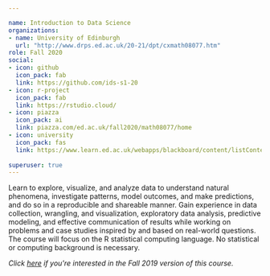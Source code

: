 ```yaml
---

name: Introduction to Data Science
organizations:
- name: University of Edinburgh 
  url: "http://www.drps.ed.ac.uk/20-21/dpt/cxmath08077.htm"
role: Fall 2020
social:
- icon: github
  icon_pack: fab
  link: https://github.com/ids-s1-20
- icon: r-project
  icon_pack: fab
  link: https://rstudio.cloud/
- icon: piazza
  icon_pack: ai
  link: piazza.com/ed.ac.uk/fall2020/math08077/home
- icon: university
  icon_pack: fas
  link: https://www.learn.ed.ac.uk/webapps/blackboard/content/listContentEditable.jsp?content_id=_4932155_1&course_id=_78830_1
  
superuser: true
---
```


Learn to explore, visualize, and analyze data to understand natural phenomena, investigate patterns, model outcomes, and make predictions, and do so in a reproducible and shareable manner. Gain experience in data collection, wrangling, and visualization, exploratory data analysis, predictive modeling, and effective communication of results while working on problems and case studies inspired by and based on real-world questions. The course will focus on the R statistical computing language. No statistical or computing background is necessary.  

*Click [here](https://introds-2019.netlify.app/) if you're interested in the Fall 2019 version of this course.*
